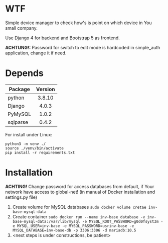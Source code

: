 # WTF

Simple device manager to check how's is point on which device in You small company.

Use Django 4 for backend and Bootstrap 5 as frontend.

**ACHTUNG!:** Password for switch to edit mode is hardcoded in simple_auth application, change it if need.

# Depends

| Package           | Version |
|-------------------|:-------:|
|python             | 3.8.10  |
|Django             | 4.0.3  |
|PyMySQL            | 1.0.2  |
|sqlparse           | 0.4.2  |

For install under Linux:
```console
python3 -m venv ./
source ./venv/bin/activate
pip install -r requirements.txt
```

# Installation

**ACHTING!** Change password for access databases from default, if Your network have access to global-net! (in manual of Docker installation and settings.py file)

1. Create volume for MySQL databases `sudo docker volume cretae inv-base-mysql-data`
2. Create container `sudo docker run --name inv-base_database -v inv-base-mysql-data:/var/lib/mysql -e MYSQL_ROOT_PASSWORD=g0d0fsyst3m -e MYSQL_USER=inv-base -e MYSQL_PASSWORD=usrinv-base -e MYSQL_DATABASE=inv-base-db -p 3306:3306 -d mariadb:10.5`
3. <next steps is under constructions, be patient>
